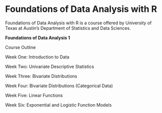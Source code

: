 # Foundations of Data Analysis with R

Foundations of Data Analysis with R is a course offered by University of Texas at Austin’s Department of Statistics and Data Sciences.


**Foundations of Data Analysis 1**

Course Outline

Week One: Introduction to Data

Week Two: Univariate Descriptive Statistics

Week Three: Bivariate Distributions

Week Four: Bivariate Distributions (Categorical Data)

Week Five: Linear Functions

Week Six: Exponential and Logistic Function Models
